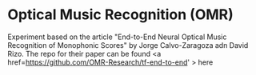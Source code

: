 # Optical Music Recognition (OMR)

Experiment based on the article "End-to-End Neural Optical Music Recognition of Monophonic Scores" by Jorge Calvo-Zaragoza adn David Rizo. The repo for their paper can be found <a href=https://github.com/OMR-Research/tf-end-to-end' > here </a>
